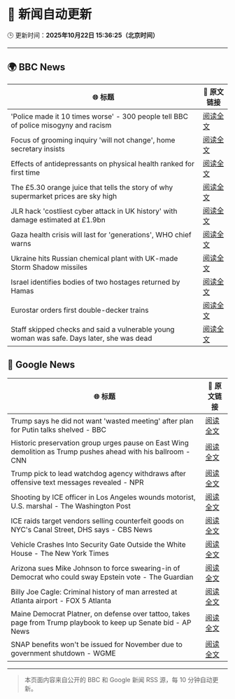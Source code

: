 # 🧠 新闻自动更新

🕒 更新时间：**2025年10月22日 15:36:25（北京时间）**

---

## 🌍 BBC News

| 🌐 标题 | 🔗 原文链接 |
|--------|-------------|
| 'Police made it 10 times worse' - 300 people tell BBC of police misogyny and racism | [阅读全文](https://www.bbc.com/news/articles/ceq0jx7ljn9o?at_medium=RSS&at_campaign=rss) |
| Focus of grooming inquiry 'will not change', home secretary insists | [阅读全文](https://www.bbc.com/news/articles/c629zvnd5lno?at_medium=RSS&at_campaign=rss) |
| Effects of antidepressants on physical health ranked for first time | [阅读全文](https://www.bbc.com/news/articles/c9d65nqgd5zo?at_medium=RSS&at_campaign=rss) |
| The £5.30 orange juice that tells the story of why supermarket prices are sky high | [阅读全文](https://www.bbc.com/news/articles/c397n3jl3z8o?at_medium=RSS&at_campaign=rss) |
| JLR hack 'costliest cyber attack in UK history' with damage estimated at £1.9bn | [阅读全文](https://www.bbc.com/news/articles/cy9pdld4y81o?at_medium=RSS&at_campaign=rss) |
| Gaza health crisis will last for 'generations', WHO chief warns | [阅读全文](https://www.bbc.com/news/articles/cnvezzdnmrno?at_medium=RSS&at_campaign=rss) |
| Ukraine hits Russian chemical plant with UK-made Storm Shadow missiles | [阅读全文](https://www.bbc.com/news/articles/crmxjverzzro?at_medium=RSS&at_campaign=rss) |
| Israel identifies bodies of two hostages returned by Hamas | [阅读全文](https://www.bbc.com/news/articles/cd675jygwp1o?at_medium=RSS&at_campaign=rss) |
| Eurostar orders first double-decker trains | [阅读全文](https://www.bbc.com/news/articles/cz6n1w80z1zo?at_medium=RSS&at_campaign=rss) |
| Staff skipped checks and said a vulnerable young woman was safe. Days later, she was dead | [阅读全文](https://www.bbc.com/news/articles/cz91e1e23wzo?at_medium=RSS&at_campaign=rss) |

## 📰 Google News

| 🌐 标题 | 🔗 原文链接 |
|--------|-------------|
| Trump says he did not want 'wasted meeting' after plan for Putin talks shelved - BBC | [阅读全文](https://news.google.com/rss/articles/CBMiWkFVX3lxTFBoZ0VVNEI0RVFyQi1IV29Jc2MzWm9EZHlhNFd3dGlNM2lERlNfM3pGakhvV1d0ZzNXTnViblVONVVGUVVnZzdfVkVaaDA1MFQ0a29uSTM3RmdTUQ?oc=5) |
| Historic preservation group urges pause on East Wing demolition as Trump pushes ahead with his ballroom - CNN | [阅读全文](https://news.google.com/rss/articles/CBMimgFBVV95cUxPaXBFLWxWQlRpQW5MZ2RKRWhaM0tJY0xWc2loc0ZZYzI4Qjh0YnZKcnptbFhIbXd3R3ZMOEpJai1LQmREalBXa0hKSEJ6cmdKME9KVHFTWGlwOVk1YXpfRDlKOF9nTlB6SHZpX1JtYzBRcC1yNkYwMnZuS3prQ3VoSGpqdEpSX0MzOGx4d0tMeEdEenpOMVJKQ21n?oc=5) |
| Trump pick to lead watchdog agency withdraws after offensive text messages revealed - NPR | [阅读全文](https://news.google.com/rss/articles/CBMiiAFBVV95cUxOVGtfOUppQkxqd3FBcEFqb21aQW1qQ0VLa3NCRHNGVG1qUmV4ZExkaUU3dzNXeUVEMThuWXVNYUtxYXhSNVBxWTVSQU9kcGc4MWx0azZjeDZFdHBSNDNYSGw1QmlqMlN3VnpCR1FmeEgwTHVrODFsQ29ucWZQa0tUOGNHN2d0bXkw?oc=5) |
| Shooting by ICE officer in Los Angeles wounds motorist, U.S. marshal - The Washington Post | [阅读全文](https://news.google.com/rss/articles/CBMigAFBVV95cUxQeWd6VTVWUFI5aTRPcWJrOWhzQVhhWXAtVVJBN2lxLVV0UGJtYmk2NzhqUzhSQmJhYndwZTB4dDNzaFVPOW9rc25GX1dxckhNR3RlbkZnbTVzbTZINEV5TjFweWNPZkI2R3J0dmFqT2M1S3lETlZkTWFKbGJSTTVpbQ?oc=5) |
| ICE raids target vendors selling counterfeit goods on NYC's Canal Street, DHS says - CBS News | [阅读全文](https://news.google.com/rss/articles/CBMid0FVX3lxTE1tZmNRWGt3cWVUaEVySnMtb21rYUN4YXlncV9CNG1jeEEtWG5jaTF3T0pyeC1YWW9BbTVxTHM5cV90ZUp4X0RxdGd5VkZiUmhYZ2Z5cFMzNmNvVGVpaTNSUlJUR2ZCUUc2TXdnbXlITVBVbEhFTEVR?oc=5) |
| Vehicle Crashes Into Security Gate Outside the White House - The New York Times | [阅读全文](https://news.google.com/rss/articles/CBMickFVX3lxTE5YemN2Wk1PaGpuaUs4NVo3aDNkSmtMc3pIdUFNYUpMdzBnVjROT3RDR3RfTE5DaTRYZ0hfa3NhSUZJVV96OVVPdFZTSDhRSHVlY3VaRVFXMXlZdlhXdmF3bHhaTTVvT2ZZY0xiRnhRVFBDdw?oc=5) |
| Arizona sues Mike Johnson to force swearing-in of Democrat who could sway Epstein vote - The Guardian | [阅读全文](https://news.google.com/rss/articles/CBMijgFBVV95cUxOZVlUbnhpNmZNREZzS3luMXRDcG45Yy1tM3liQjd3dHJaUWZuSnpKYnotX3NTS1Y3a1J4cjg0ZGRpd1MybXd2YzhBc3VtRG9SQkRRNk1JeHhzT2ZNZ09tbDdTU2U4YUl0TTZINmVZbzc4NUFtQ0hCMkI4Rm5Da19aaDZOVGFpQ1RQU2ZnRXpB?oc=5) |
| Billy Joe Cagle: Criminal history of man arrested at Atlanta airport - FOX 5 Atlanta | [阅读全文](https://news.google.com/rss/articles/CBMimgFBVV95cUxPbFhMUVR3cDBVWEtRNVBlWjlsdGJvbmlFVHBsNXJMZXZTWVFmUWhXazViTEY4SGFyeFMxajhRMGhXcVpyenJnSm9fb0FwWU9EWGtQOVRZRGpaeDBxeE5oNUQwYzdWNkYta1cxUjlEMkpUOXdEZFFDX1IxbElrdHdlcWh1RTlZM2RDNGpzVTJJSno3ZXRxWlZnWkJR0gGfAUFVX3lxTFBuMlgyMUtLNTlXMS1vVWNGdGo4UlNSQ0hjYjlhanl4N2t1SGRGb1pGVzBEeTBkd0luVjRnMVZVUzQxc0pKbzVLRG90Uk91a2t1eVBaQlBRYUdRNGtlVHRJcjVYVVA0bU5jbkFCLUxUbW5jV2RhamhHRmlnWkRTZWhMaVEtXzhVYVJEMndMRExOcmhoNEtHRXVaWldRZTNVYw?oc=5) |
| Maine Democrat Platner, on defense over tattoo, takes page from Trump playbook to keep up Senate bid - AP News | [阅读全文](https://news.google.com/rss/articles/CBMiqwFBVV95cUxNb3doaG1IZGsxeE1aNEMwX1B6cFQ5bXhWMXlIRm5lSS1vM3JjNXhsYS1fd3RxVFpHWlRqY1c4cFUtNE9JOFd6YUM0Y053VFV5TDM1NFYxU0tnSjV5RHdfMXNRWUR3M19RNjZlZXNwQmUtM3owQXpXcjVlWmhLVnpuLTdKSnZReVNSdzN1UTFaRENrdzYxNWNyeEZSakFOQnJ0UzNEaXV6OXNKT3c?oc=5) |
| SNAP benefits won't be issued for November due to government shutdown - WGME | [阅读全文](https://news.google.com/rss/articles/CBMitAJBVV95cUxNQkRFUFBZTEtJNnV1SF9LSGcyck1jOVVBd29ieEdfeUw3M1QwRTVwZWY5X3pET3FSMEVlMkVHTUl2Y3kzS2c2LURzYVo1MTNtSGVUNk5iUFhOMnNFcHptZ3h1VzdrTWNvNTlEVXBKODc3MlM1ZUl0bXFNS3BPeG5sdXl2MjcyTXRra2tJTmZ0UGlKNTZ5aVpsVHMzNWQzcnpUaDJ0eERNdERvZGFNb0o1enJjcnI3MFM3ZG1nRVdvMzRLTk1IQkxaZ2xsWUxGVmF5MkdMTVh0NmduUXhNN3MzenF2bXdWLTl3NjhHY1pTV2o3SF9WelpCdjZhaEFZMXhxWGptQk1QdnpwVXJ0Q1ItOE9MNGxXMU9DeWFjcHFDOHFMWkw4ckFFVUdXVUlhT2hsVG1ZWg?oc=5) |

---
> 本页面内容来自公开的 BBC 和 Google 新闻 RSS 源，每 10 分钟自动更新。